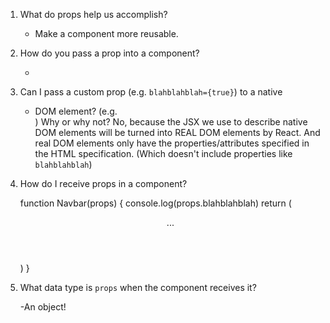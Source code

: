 1. What do props help us accomplish?

    - Make a component more reusable.


2. How do you pass a prop into a component?

    - <MyAwesomeHeader title="???" />


3. Can I pass a custom prop (e.g. `blahblahblah={true}`) to a native
   

    - DOM element? (e.g. <div blahblahblah={true}>) Why or why not?
No, because the JSX we use to describe native DOM elements will
be turned into REAL DOM elements by React. And real DOM elements
only have the properties/attributes specified in the HTML specification.
(Which doesn't include properties like `blahblahblah`)


4. How do I receive props in a component?

    function Navbar(props) {
        console.log(props.blahblahblah)
        return (
            <header>
                ...
            </header>
        )
    }


5. What data type is `props` when the component receives it?

    -An object!